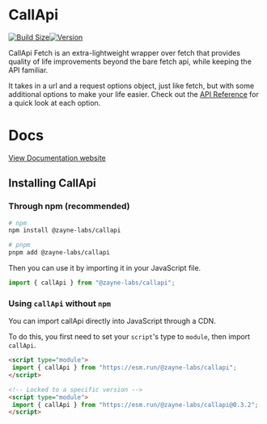# CallApi

[![Build Size](https://img.shields.io/bundlephobia/minzip/@zayne-labs/callapi?label=bundle%20size&style=flat&colorA=000000&colorB=000000)](https://bundlephobia.com/result?p=@zayne-labs/callapi)[![Version](https://img.shields.io/npm/v/@zayne-labs/callapi?style=flat&colorA=000000&colorB=000000)](https://www.npmjs.com/package/@zayne-labs/callapi)

CallApi Fetch is an extra-lightweight wrapper over fetch that provides quality of life improvements beyond the bare fetch api, while keeping the API familiar.

It takes in a url and a request options object, just like fetch, but with some additional options to make your life easier. Check out the [API Reference](#api-reference) for a quick look at each option.

# Docs

[View Documentation website](https://zayne-callapi.netlify.app/)

## Installing CallApi

### Through npm (recommended)

```bash
# npm
npm install @zayne-labs/callapi

# pnpm
pnpm add @zayne-labs/callapi
```

Then you can use it by importing it in your JavaScript file.

```js
import { callApi } from "@zayne-labs/callapi";
```

### Using `callApi` without `npm`

You can import callApi directly into JavaScript through a CDN.

To do this, you first need to set your `script`'s type to `module`, then import `callApi`.

```html
<script type="module">
 import { callApi } from "https://esm.run/@zayne-labs/callapi";
</script>

<!-- Locked to a specific version -->
<script type="module">
 import { callApi } from "https://esm.run/@zayne-labs/callapi@0.3.2";
</script>
```


